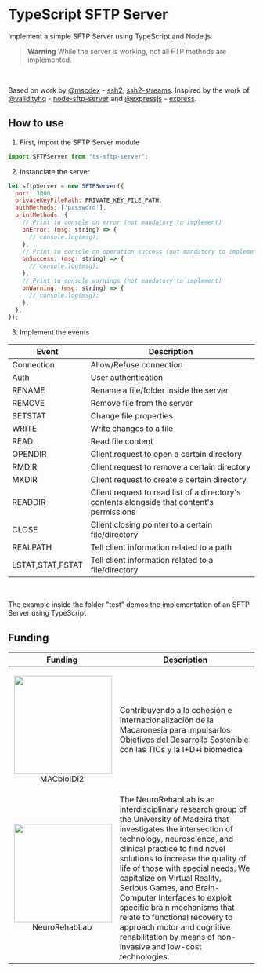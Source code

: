 # TypeScript SFTP Server

Implement a simple SFTP Server using TypeScript and Node.js.

> **Warning**
> While the server is working, not all FTP methods are implemented.

<br/>

Based on work by [@mscdex](https://github.com/mscdex) - [ssh2](https://github.com/mscdex/ssh2), [ssh2-streams](https://github.com/mscdex/ssh2-streams).
Inspired by the work of [@validityhq](https://github.com/validityhq) - [node-sftp-server](https://github.com/validityhq/node-sftp-server) and [@expressjs](https://github.com/expressjs) - [express](https://github.com/expressjs/express).

## How to use

1) First, import the SFTP Server module
```js
import SFTPServer from "ts-sftp-server";
```
2) Instanciate the server
```js
let sftpServer = new SFTPServer({
  port: 3000,
  privateKeyFilePath: PRIVATE_KEY_FILE_PATH,
  authMethods: ['password'],
  printMethods: {
    // Print to console on error (not mandatory to implement)
    onError: (msg: string) => {
      // console.log(msg);
    },
    // Print to console on operation success (not mandatory to implement)
    onSuccess: (msg: string) => {
      // console.log(msg);
    },
    // Print to console warnings (not mandatory to implement)
    onWarning: (msg: string) => {
      // console.log(msg);
    },
  },
});
```

3) Implement the events

|Event                |Description                                                                                |
|---------------------|-------------------------------------------------------------------------------------------|
|Connection           |Allow/Refuse connection                                                                    |
|Auth                 |User authentication                                                                        |
|RENAME               |Rename a file/folder inside the server                                                     |
|REMOVE               |Remove file from the server                                                                |
|SETSTAT              |Change file properties                                                                     |
|WRITE                |Write changes to a file                                                                    |
|READ                 |Read file content                                                                          |
|OPENDIR              |Client request to open a certain directory                                                 |
|RMDIR                |Client request to remove a certain directory                                               |
|MKDIR                |Client request to create a certain directory                                               |
|READDIR              |Client request to read list of a directory's contents alongside that content's permissions |
|CLOSE                |Client closing pointer to a certain file/directory                                         |
|REALPATH             |Tell client information related to a path                                                  |
|LSTAT,STAT,FSTAT     |Tell client information related to a file/directory                                        |

<br/>

The example inside the folder "test" demos the implementation of an SFTP Server using TypeScript


## Funding

| Funding | Description |
|--|--|
| <p align="center"><img style="float: right;" width="200" src="https://neurorehablab.arditi.pt/wp-content/uploads/2021/03/logo_mac.jpg">MACbioIDi2</p>  | Contribuyendo a la cohesión e internacionalización de la Macaronesia para impulsarlos Objetivos del Desarrollo Sostenible con las TICs y la I+D+i biomédica |
| <p align="center"><img style="float: right;" width="200" src="https://pbs.twimg.com/profile_images/1617678149474451456/xRShzGiM_400x400.jpg">NeuroRehabLab</p> | The NeuroRehabLab is an interdisciplinary research group of the University of Madeira that investigates the intersection of technology, neuroscience, and clinical practice to find novel solutions to increase the quality of life of those with special needs. We capitalize on Virtual Reality, Serious Games, and Brain-Computer Interfaces to exploit specific brain mechanisms that relate to functional recovery to approach motor and cognitive rehabilitation by means of non-invasive and low-cost technologies. |
